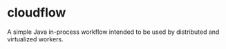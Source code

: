 cloudflow
=========

A simple Java in-process workflow intended to be used by distributed and virtualized workers.
